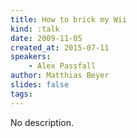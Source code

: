 ```yaml
---
title: How to brick my Wii
kind: :talk
date: 2009-11-05
created_at: 2015-07-11
speakers:
    - Alex Passfall
author: Matthias Beyer
slides: false
tags:
---
```


No description.
